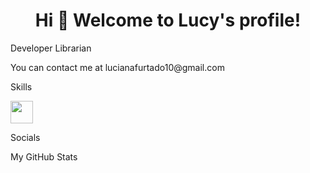<h1 align="center">Hi 👋 Welcome to Lucy's profile!</h1>
<p>Developer Librarian </p> 
<p>You can contact me at lucianafurtado10@gmail.com</p>

<p>Skills</p>
<img src="https://raw.githubusercontent.com/danielcranney/readme-generator/main/public/icons/skills/javascript-colored.svg" width="36" height="36"/>
<p>Socials</p>
<p>My GitHub Stats</p>






